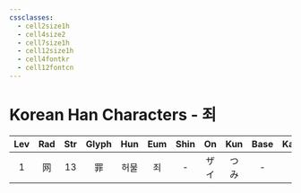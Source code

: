 ```yaml
---
cssclasses:
  - cell2size1h
  - cell4size2
  - cell7size1h
  - cell12size1h
  - cell4fontkr
  - cell12fontcn
---
```


# Korean Han Characters - 죄

| Lev | Rad | Str | Glyph | Hun | Eum | Shin | On  | Kun | Base | Kana | Simp | Man |  Can  | Viet |
| :-: | :-: | :-: | :---: | :-: | :-: | :--: | :-: | :-: | :--: | :--: | :--: | :-: | :---: | :--: |
|  1  |  网  | 13  |   罪   | 허물  |  죄  |  -   | ザイ  | つみ  |  -   |  -   |  罪   | zuì | zeoi6 | tội  |
